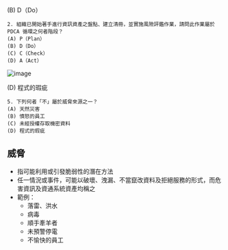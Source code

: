(B) D（Do）
```
2. 組織已開始著手進行資訊資產之盤點、建立清冊，並實施風險評鑑作業，請問此作業屬於PDCA 循環之何者階段？
(A) P（Plan）
(B) D（Do）
(C) C（Check）
(D) A（Act）
```
![image](https://user-images.githubusercontent.com/71476327/197328167-2e028223-1fa6-4b97-9611-3427b13ec320.png)


(D) 程式的瑕疵
```
5. 下列何者「不」屬於威脅來源之一？
(A) 天然災害
(B) 憤怒的員工
(C) 未經授權存取機密資料
(D) 程式的瑕疵
```
## 威脅
- 指可能利用或引發脆弱性的潛在方法
- 任一情況或事件，可能以破壞、洩漏、不當竄改資料及拒絕服務的形式，而危害資訊及資通系統資產均稱之
- 範例：
  - 落雷、洪水
  - 病毒
  - 順手牽羊者
  - 未預警停電
  - 不愉快的員工
